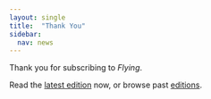 ```yaml
---
layout: single
title:  "Thank You"
sidebar:
  nav: news
---
```



Thank you for subscribing to *Flying*.

Read the [latest edition](/news/latest/) now, or browse past [editions](editions.md).
